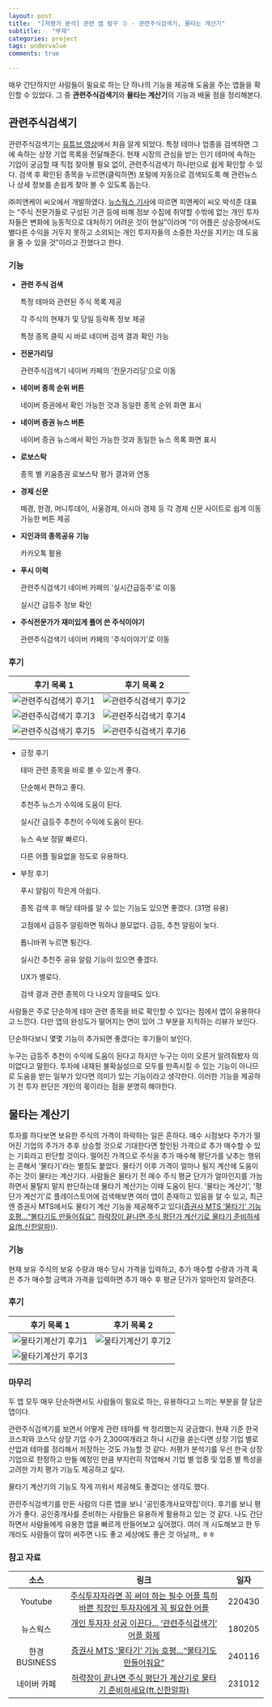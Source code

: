 ```yaml
---
layout: post
title:  "[저평가 분석] 관련 앱 탐구 ③ - 관련주식검색기, 물타는 계산기"
subtitle:   "부제"
categories: project
tags: undervalue
comments: true

---
```


매우 간단하지만 사람들이 필요로 하는 단 하나의 기능을 제공해 도움을 주는 앱들을 확인할 수 있었다. 그 중 **관련주식검색기**와 **물타는 계산기**의 기능과 배울 점을 정리해본다.

## 관련주식검색기

관련주식검색기는 [유튜브 영상](https://www.youtube.com/watch?v=5yRQoP5GsPU&t=350s)에서 처음 알게 되었다. 특정 테마나 업종을 검색하면 그에 속하는 상장 기업 목록을 전달해준다. 현재 시장의 관심을 받는 인기 테마에 속하는 기업이 궁금할 때 직접 찾아볼 필요 없이, 관련주식검색기 하나만으로 쉽게 확인할 수 있다. 검색 후 확인된 종목을 누르면(클릭하면) 포털에 자동으로 검색되도록 해 관련뉴스나 상세 정보를 손쉽게 찾아 볼 수 있도록 돕는다.

㈜피앤케이 씨오에서 개발하였다. [뉴스웍스 기사](https://www.newsworks.co.kr/news/articleView.html?idxno=165749)에 따르면 피앤케이 씨오 박석준 대표는 “주식 전문가들로 구성된 기관 등에 비해 정보 수집에 취약할 수밖에 없는 개인 투자자들은 변화에 능동적으로 대처하기 어려운 것이 현실”이라며 “이 어플은 상승장에서도 별다른 수익을 거두지 못하고 소외되는 개인 투자자들의 소중한 자산을 지키는 데 도움을 줄 수 있을 것”이라고 전했다고 한다.

### 기능

- **관련 주식 검색**

    특정 테마와 관련된 주식 목록 제공

    각 주식의 현재가 및 당일 등락폭 정보 제공

    특정 종목 클릭 시 바로 네이버 검색 결과 확인 가능

- **전문가리딩**

    관련주식검색기 네이버 카페의 '전문가리딩'으로 이동

- **네이버 종목 순위 버튼**

    네이버 증권에서 확인 가능한 것과 동일한 종목 순위 화면 표시

- **네이버 증권 뉴스 버튼**

    네이버 증권 뉴스에서 확인 가능한 것과 동일한 뉴스 목록 화면 표시

- **로보스탁**

    종목 별 키움증권 로보스탁 평가 결과와 연동

- **경제 신문**

    매경, 한경, 머니투데이, 서울경제, 아시아 경제 등 각 경제 신문 사이트로 쉽게 이동 가능한 버튼 제공

- **지인과의 종목공유 기능**

    카카오톡 활용

- **푸시 이력**

    관련주식검색기 네이버 카페의 '실시간급등주'로 이동
    
    실시간 급등주 정보 확인

- **주식전문가가 재미있게 풀어 쓴 주식이야기**

    관련주식검색기 네이버 카페의 '주식이야기'로 이동

### 후기

|후기 목록 1|후기 목록 2|
|:---------:|:---------:|
|<img src="{{ site.baseurl }}/assets/img/2024-01-21-project-undervalue-simple_examples_search_comment1.jpeg" alt="관련주식검색기 후기1">|<img src="{{ site.baseurl }}/assets/img/2024-01-21-project-undervalue-simple_examples_search_comment2.jpeg" alt="관련주식검색기 후기2">|
|<img src="{{ site.baseurl }}/assets/img/2024-01-21-project-undervalue-simple_examples_search_comment3.jpeg" alt="관련주식검색기 후기3">|<img src="{{ site.baseurl }}/assets/img/2024-01-21-project-undervalue-simple_examples_search_comment4.jpeg" alt="관련주식검색기 후기4">|
|<img src="{{ site.baseurl }}/assets/img/2024-01-21-project-undervalue-simple_examples_search_comment5.jpeg" alt="관련주식검색기 후기5">|<img src="{{ site.baseurl }}/assets/img/2024-01-21-project-undervalue-simple_examples_search_comment6.jpeg" alt="관련주식검색기 후기6">|

- 긍정 후기

    테마 관련 종목을 바로 볼 수 있는게 좋다.

    단순해서 편하고 좋다.

    추천주 뉴스가 수익에 도움이 된다.

    실시간 급등주 추천이 수익에 도움이 된다.
    
    뉴스 속보 정말 빠르다.

    다른 어플 필요없을 정도로 유용하다.

- 부정 후기

    푸시 알림이 작은게 아쉽다.

    종목 검색 후 해당 테마를 알 수 있는 기능도 있으면 좋겠다. (31명 유용)

    고점에서 급등주 알림하면 뭐하냐 쓸모없다. 급등, 추천 알림이 늦다.

    톱니바퀴 누르면 튕긴다.

    실시간 추천주 공유 알람 기능이 있으면 좋겠다.

    UX가 별로다.

    검색 결과 관련 종목이 다 나오지 않을때도 있다.

사람들은 주로 단순하게 테마 관련 종목을 바로 확인할 수 있다는 점에서 앱이 유용하다고 느낀다. 다만 앱의 완성도가 떨어지는 면이 있어 그 부분을 지적하는 리뷰가 보인다.

단순하다보니 몇몇 기능이 추가되면 좋겠다는 후기들이 보인다.

누구는 급등주 추천이 수익에 도움이 된다고 하지만 누구는 이미 오른거 알려줘봤자 의미없다고 말한다. 투자에 내재된 불확실성으로 모두를 만족시킬 수 있는 기능이 아니므로 도움을 받는 일부가 있다면 의미가 있는 기능이라고 생각한다. 이러한 기능을 제공하기 전 투자 판단은 개인의 몫이라는 점을 분명히 해야한다.

## 물타는 계산기

투자를 하다보면 보유한 주식의 가격이 하락하는 일은 흔하다. 매수 시점보다 주가가 떨어진 기업의 주가가 추후 상승할 것으로 기대한다면 할인된 가격으로 추가 매수할 수 있는 기회라고 판단할 것이다. 떨어진 가격으로 주식을 추가 매수해 평단가를 낮추는 행위는 흔해서 '물타기'라는 별칭도 붙었다. 물타기 이후 가격이 얼마나 될지 계산에 도움이 주는 것이 물타는 계산기다. 사람들은 물타기 전 매수 주식 평균 단가가 얼마인지를 가늠하면서 물탈지 말지 판단하는데 물타기 계산기는 이때 도움이 된다. '물타는 계산기', '평단가 계산기'로 플레이스토어에 검색해보면 여러 앱이 존재하고 있음을 알 수 있고, 최근엔 증권사 MTS에서도 물타기 계산 기능을 제공해주고 있다([증권사 MTS ‘물타기’ 기능 호평…“불타기도 만들어줘요”](https://www.newsworks.co.kr/news/articleView.html?idxno=165749), [하락장이 끝나면 주식 평단가 계산기로 물타기 준비하세요(ft.신한알파)](https://cafe.naver.com/somenickname/69901?art=ZXh0ZXJuYWwtc2VydmljZS1uYXZlci1zZWFyY2gtaW50ZW50LXZpZXc=.eyJhbGciOiJIUzI1NiIsInR5cCI6IkpXVCJ9.eyJjYWZlVHlwZSI6IkNBRkVfVVJMIiwiY2FmZVVybCI6InNvbWVuaWNrbmFtZSIsImFydGljbGVJZCI6Njk5MDEsImlzc3VlZEF0IjoxNzA1NzY5NjIxNTY5fQ.W2EFYFuDFkgAeWHLGts32KdUadp0ql9hbOoU9cT6bW0)).

### 기능

현재 보유 주식의 보유 수량과 매수 당시 가격을 입력하고, 추가 매수할 수량과 가격 혹은 추가 매수할 금액과 가격을 입력하면 추가 매수 후 평균 단가가 얼마인지 알려준다.

### 후기

|후기 목록 1|후기 목록 2|
|:---------:|:---------:|
|<img src="{{ site.baseurl }}/assets/img/2024-01-21-project-undervalue-simple_examples_calcul_comment1.jpeg" alt="물타기계산기 후기1">|<img src="{{ site.baseurl }}/assets/img/2024-01-21-project-undervalue-simple_examples_calcul_comment2.jpeg" alt="물타기계산기 후기2">|
|<img src="{{ site.baseurl }}/assets/img/2024-01-21-project-undervalue-simple_examples_calcul_comment3.jpeg" alt="물타기계산기 후기3">||

### 마무리

두 앱 모두 매우 단순하면서도 사람들이 필요로 하는, 유용하다고 느끼는 부분을 잘 담은 앱이다.

관련주식검색기를 보면서 어떻게 관련 테마를 싹 정리했는지 궁금했다. 현재 기준 한국 코스피와 코스닥 상장 기업 수가 2,300여개라고 하니 시간을 쏟는다면 상장 기업 별로 산업과 테마를 정리해서 저장하는 것도 가능할 것 같다. 저평가 분석기를 우선 한국 상장 기업으로 한정하고 만들 예정인 만큼 부지런히 작업해서 기업 별 업종 및 업종 별 특성을 고려한 가치 평가 기능도 제공하고 싶다.

물타기 계산기의 기능도 작게 끼워서 제공해도 좋겠다는 생각도 했다.

관련주식검색기를 만든 사람의 다른 앱을 보니 '공인중개사요약집'이다. 후기를 보니 평가가 좋다. 공인중개사를 준비하는 사람들은 유용하게 활용하고 있는 것 같다. 나도 간단하면서 사람들에게 유용한 앱을 빠르게 만들어보고 싶어졌다. 여러 개 시도해보고 한 두개라도 사람들이 많이 써주면 나도 좋고 세상에도 좋은 것 아닐까,, ㅎㅎ

### 참고 자료

|소스                       |링크                                                                                                                                                              |일자  |
|:-------------------------:|:----------------------------------------------------------------------------------------------------------------------------------------------------------------:|:----:|
|Youtube                    |[주식투자자라면 꼭 써야 하는 필수 어플 특히 바쁜 직장인 투자자에게 꼭 필요한 어플](https://www.youtube.com/watch?v=5yRQoP5GsPU&t=350s)                         |220430|
|뉴스웍스                   |[개인 투자자 성공 이끈다... ‘관련주식검색기’ 어플 화제](https://www.newsworks.co.kr/news/articleView.html?idxno=165749)                                           |180205|
|한경BUSINESS               |[증권사 MTS ‘물타기’ 기능 호평…“불타기도 만들어줘요”](https://www.newsworks.co.kr/news/articleView.html?idxno=165749)                                             |240116|
|네이버 카페                |[하락장이 끝나면 주식 평단가 계산기로 물타기 준비하세요(ft.신한알파)](https://cafe.naver.com/somenickname/69901?art=ZXh0ZXJuYWwtc2VydmljZS1uYXZlci1zZWFyY2gtaW50ZW50LXZpZXc=.eyJhbGciOiJIUzI1NiIsInR5cCI6IkpXVCJ9.eyJjYWZlVHlwZSI6IkNBRkVfVVJMIiwiY2FmZVVybCI6InNvbWVuaWNrbmFtZSIsImFydGljbGVJZCI6Njk5MDEsImlzc3VlZEF0IjoxNzA1NzY5NjIxNTY5fQ.W2EFYFuDFkgAeWHLGts32KdUadp0ql9hbOoU9cT6bW0)                                             |231012|